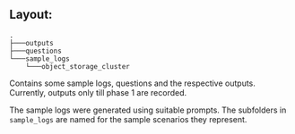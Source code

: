 ## Layout:
```
.
├───outputs
├───questions
└───sample_logs
    └───object_storage_cluster
```

Contains some sample logs, questions and the respective outputs. Currently, outputs only till phase 1 are recorded.

The sample logs were generated using suitable prompts. The subfolders in `sample_logs` are named for the sample scenarios they represent.